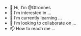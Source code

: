 - 👋 Hi, I’m @Gtronnes
- 👀 I’m interested in ...
- 🌱 I’m currently learning ...
- 💞️ I’m looking to collaborate on ...
- 📫 How to reach me ...

<!---
Gtronnes/Gtronnes is a ✨ special ✨ repository because its `README.md` (this file) appears on your GitHub profile.
You can click the Preview link to take a look at your changes.
--->
